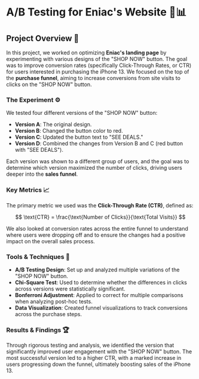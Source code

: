 # A/B Testing for Eniac's Website 🛒📊

## Project Overview 🚀

In this project, we worked on optimizing **Eniac's landing page** by experimenting with various designs of the "SHOP NOW" button. The goal was to improve conversion rates (specifically Click-Through Rates, or CTR) for users interested in purchasing the iPhone 13. We focused on the top of the **purchase funnel**, aiming to increase conversions from site visits to clicks on the "SHOP NOW" button.

### The Experiment ⚙️

We tested four different versions of the "SHOP NOW" button:

- **Version A**: The original design.
- **Version B**: Changed the button color to red.
- **Version C**: Updated the button text to "SEE DEALS."
- **Version D**: Combined the changes from Version B and C (red button with "SEE DEALS").

Each version was shown to a different group of users, and the goal was to determine which version maximized the number of clicks, driving users deeper into the **sales funnel**.

### Key Metrics 📈

The primary metric we used was the **Click-Through Rate (CTR)**, defined as:

$$
\text{CTR} = \frac{\text{Number of Clicks}}{\text{Total Visits}}
$$

We also looked at conversion rates across the entire funnel to understand where users were dropping off and to ensure the changes had a positive impact on the overall sales process.

### Tools & Techniques 🔧

- **A/B Testing Design**: Set up and analyzed multiple variations of the "SHOP NOW" button.
- **Chi-Square Test**: Used to determine whether the differences in clicks across versions were statistically significant.
- **Bonferroni Adjustment**: Applied to correct for multiple comparisons when analyzing post-hoc tests.
- **Data Visualization**: Created funnel visualizations to track conversions across the purchase steps.
  
### Results & Findings 🏆

Through rigorous testing and analysis, we identified the version that significantly improved user engagement with the "SHOP NOW" button. The most successful version led to a higher CTR, with a marked increase in users progressing down the funnel, ultimately boosting sales of the iPhone 13.
